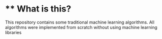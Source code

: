 # ** What is this?
This repository contains some traditional machine learning algorithms. All algorithms were implemented
from scratch without using machine learning libraries
